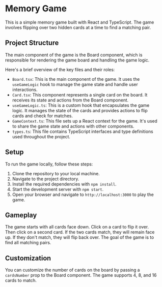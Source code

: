 # Memory Game

This is a simple memory game built with React and TypeScript. The game involves flipping over two hidden cards at a time to find a matching pair.

## Project Structure

The main component of the game is the Board component, which is responsible for rendering the game board and handling the game logic.

Here's a brief overview of the key files and their roles:

- `Board.tsx`: This is the main component of the game. It uses the `useGameLogic` hook to manage the game state and handle user interactions.
- `Card.tsx`: This component represents a single card on the board. It receives its state and actions from the Board component.
- `useGameLogic.ts`: This is a custom hook that encapsulates the game logic. It manages the state of the cards and provides actions to flip cards and check for matches.
- `GameContext.ts`: This file sets up a React context for the game. It's used to share the game state and actions with other components.
- `types.ts`: This file contains TypeScript interfaces and type definitions used throughout the project.

## Setup

To run the game locally, follow these steps:

1. Clone the repository to your local machine.
2. Navigate to the project directory.
3. Install the required dependencies with `npm install`.
4. Start the development server with `npm start`.
5. Open your browser and navigate to `http://localhost:3000` to play the game.

## Gameplay

The game starts with all cards face down. Click on a card to flip it over. Then click on a second card. If the two cards match, they will remain face up. If they don't match, they will flip back over. The goal of the game is to find all matching pairs.

## Customization

You can customize the number of cards on the board by passing a `cardsNumber` prop to the Board component. The game supports 4, 8, and 16 cards to match.

